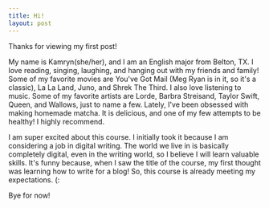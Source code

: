```yaml
---
title: Hi!
layout: post
---
```

Thanks for viewing my first post!

My name is Kamryn(she/her), and I am an English major from Belton, TX. I love reading, singing, laughing, and hanging out with my friends and family! Some of my favorite movies are You've Got Mail (Meg Ryan is in it, so it's a classic), La La Land, Juno, and Shrek The Third. I also love listening to music. Some of my favorite artists are Lorde, Barbra Streisand, Taylor Swift, Queen, and Wallows, just to name a few.
Lately, I've been obsessed with making homemade matcha. It is delicious, and one of my few attempts to be healthy! I highly recommend. 

I am super excited about this course. I initially took it because I am considering a job in digital writing. The world we live in is basically completely digital, even in the writing world, so I believe I will learn valuable skills. It's funny because, when I saw the title of the course, my first thought was learning how to write for a blog! So, this course is already meeting my expectations. (: 

Bye for now!
